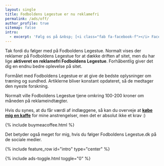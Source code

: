 ```yaml
---
layout: single
title: Fodboldens Legestue er nu reklamefri
permalink: /ads/off/
author_profile: true
sitemap: false
intro:
  - excerpt: 'Følg os på &nbsp; [<i class="fab fa-facebook-f"></i> Facebook](https://www.facebook.com/legestue/){: .btn .btn--facebook} og [<i class="fab fa-pinterest"></i> Pinterest](https://www.pinterest.dk/legestue/){: .btn .btn--danger} og [<i class="fab fa-youtube"></i> Youtube](https://www.youtube.com/user/fodboldenslegestue){: .btn .btn--danger}'
---
```


Tak fordi du følger med på Fodboldens Legestue. Normalt vises der reklamer på Fodboldens Legestue for at dække driften af sitet, men du har lige **aktiveret en reklamefri Fodboldens Legestue**. Forhåbentlig giver det dig en endnu bedre oplevelse på sitet.

Formålet med Fodboldens Legestue er at give de bedste oplysninger om træning og sundhed. Artiklerne bliver konstant opdateret, så de medtager den nyeste forskning.

Normalt ville Fodboldens Legestue tjene omkring 100-200 kroner om måneden på reklameindtægter.

Hvis du synes, at du får værdi af indlæggene, så kan du overveje at **[købe mig en kaffe](https://www.buymeacoffee.com/lsolesen/)** for mine anstrengelser, men det er absolut ikke et krav :)

{% include buymeacoffee.html %}

Det betyder også meget for mig, hvis du følger Fodboldens Legestue.dk på de sociale medier.

{% include feature_row id="intro" type="center" %}

{% include ads-toggle.html toggle="0" %}
